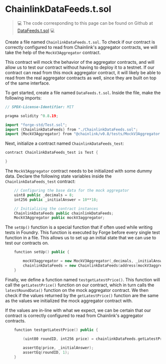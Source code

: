# ChainlinkDataFeeds.t.sol

> 💻 The code corresponding to this page can be found on Github at [DataFeeds.t.sol](https://github.com/Genesis3800/Solidity-in-Foundry-Repo/blob/main/src/Applications/Chainlink/ChainlinkDataFeeds/ChainlinkDataFeeds.t.sol) 💻

Create a file named `ChainlinkDataFeeds.t.sol`. To check if our contract is correctly configured to read from Chainlink's aggregator contracts, we will take the help of the `MockV3Aggregator` contract.

This contract will mock the behavior of the aggregator contracts, and will allow us to test our contract without having to deploy it to a testnet.
If our contract can read from this mock aggregator contract, it will likely be able to read from the real aggregator contracts as well, since they are built on top of the same interface.

To get started, create a file named `DataFeeds.t.sol`. Inside the file, make the following imports:

```cpp
// SPDX-License-Identifier: MIT

pragma solidity ^0.8.19;

import "forge-std/Test.sol";
import {ChainlinkDataFeeds} from "./ChainlinkDataFeeds.sol";
import {MockV3Aggregator} from "@chainlink/v0.8/tests/MockV3Aggregator.sol";
```

Next, initialize a contract named `ChainlinkDataFeeds_test`:

```cpp
contract ChainlinkDataFeeds_test is Test {

}
```

The `MockV3Aggregator` contract needs to be initialized with some dummy data. Declare the following state variables inside the `ChainlinkDataFeeds_test` contract:

```cpp
    // Configuring the base data for the mock aggregator
    uint8 public _decimals = 8;
    int256 public _initialAnswer = 10**18;

    // Initializing the contract instances
    ChainlinkDataFeeds public chainlinkDataFeeds;
    MockV3Aggregator public mockV3aggregator;
```

The `setUp()` function is a special function that if often used while writing tests in Foundry.
This function is executed by Forge before every single test function in a file.
This allows us to set up an initial state that we can use to test our contracts on.

```cpp
    function setUp() public {

        mockV3aggregator = new MockV3Aggregator(_decimals, _initialAnswer);
        chainlinkDataFeeds = new ChainlinkDataFeeds(address(mockV3aggregator));
    }
```

Finally, we define a function named `testgetLatestPrice()`.
This function will call the `getLatestPrice()` function on our contract, which in turn calls the `latestRoundData()` function on the mock aggregator contract.
We then check if the values returned by the `getLatestPrice()` function are the same as the values we initialized the mock aggregator contract with.

If the values are in-line with what we expect, we can be certain that our contract is correctly configured to read from Chainlink's aggregator contracts.

```cpp
    function testgetLatestPrice() public {

        (uint80 roundID, int256 price) = chainlinkDataFeeds.getLatestPrice();
        
        assertEq(price, _initialAnswer);
        assertEq(roundID, 1);
    }
```
